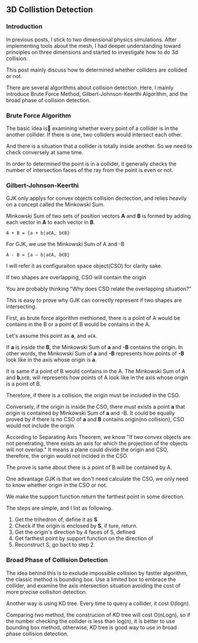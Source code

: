 ## 3D Collistion Detection

### Introduction

In previous posts, I stick to two dimensional physics simulations. After implementing tools about the mesh, I had deeper understanding toward principles on three dimensions and started to investigate how to do 3d collision. 

This post mainly discuss how to determined whether colliders are collided or not.

There are several algorithms about collision detection. Here, I mainly introduce Brute Force Method, Gilbert-Johnson-Keerthi Algorithm, and the broad phase of collision detection.

### Brute Force Algorithm

The basic idea is examining whether every point of a collider is in the another collider. If there is one, two colliders would intersect each other.

And there is a situation that a collider is totally inside another. So we need to check conversely at same time.

In order to determined the point is in a collider, it generally checks the number of intersection faces of the ray from the point is even or not.

### Gilbert-Johnson-Keerthi

GJK only applys for convex objects collision dectection, and relies heavily on a concept called the Minkowski Sum. 

Minkowski Sum of two sets of position vectors <b>A</b> and <b>B</b> is formed by adding each vector in <b>A</b> to each vector in <b>B</b>. 

```A + B = {a + b|a∈A, b∈B}```


For GJK, we use the Minkowski Sum of A and -B 

```A - B = {a – b|a∈A, b∈B}```

I will refer it as configuraiton space object(CSO) for clarity sake.

If two shapes are overlapping, CSO will contain the origin

You are probably thinking "Why does CSO relate the overlapping situation?"

This is easy to prove why GJK can correctly represent if two shapes are intersecting. 

<!-- To simplify the sitiuation, let's look at point situation at first. -->
First, as brute force algorithm methioned, there is a point of A would be contains in the B or a point of B would be contains in the A.

Let's assume this point as <b>a</b>, and ```a∈A```.

If <b>a</b> is inside the <b>B</b>, the Minkowski Sum of <b>a</b> and <b>-B</b> contains the origin. In other words, the Minkowski Sum of <b>a</b> and <b>-B</b> represents how points of <b>-B</b> look like in the axis whose origin is <b>a</b>. 

It is same if a point of B would contains in the A. The Minkowski Sum of A and <b>b</b>,```b∈B```, will represents how points of A look like in the axis whose origin is a point of B.

Therefore, if there is a collision, the origin must be included in the CSO.

Conversely, if the origin is inside the CSO, there must exists a point <b>a</b> that origin is contained by Minkowski Sum of <b>a</b> and -B. It could be equally proved by if there is no CSO of <b>a</b> and <b>B</b> contains origin(no collision), CSO would not include the origin. 

According to Separating Axis Theorem, we know "If two convex objects are not penetrating, there exists an axis for which the projection of the objects will not overlap."  It means a plane could divide the origin and CSO, therefore, the origin would not inclded in the CSO.

The prove is same about there is a point of B will be contained by A.

One advantage GJK is that we don't need calculate the CSO, we only need to know whether origin in the CSO or not.

We make the support function return the farthest point in some direction.

The steps are simple, and I list as following.

1. Get the trihedron of, define it as <b>S</b>
2. Check if the origin is enclosed by  <b>S</b>, if ture, return.
3. Get the origin's direction by 4 faces of S, defined  
4. Get farthest point by support function on the direction of 
5. Reconstruct S, go bact to step 2.

### Broad Phase of Collision Detection

The idea behind this is to exclude impossible collision by fastter algorithm, the classic method is bounding box. Use a limited box to embrace the collider, and examine the axis intersection situation avoiding the cost of more precise collisiton detection.

Another way is using KD tree. Every time to query a collider, it cost O(logn).   

Comparing two method, the construcion of KD tree will cost O(nLogn), so if the number checking the collider is less than log(n), it is better to use bounding box method, otherwise, KD tree is good way to use in broad phase collision detection.